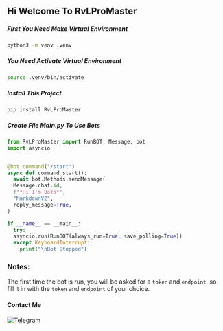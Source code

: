 ## Hi Welcome To RvLProMaster 

##### First You Need Make Virtual Environment
```bash
python3 -m venv .venv
```

##### You Need Activate Virtual Environment
```bash
source .venv/bin/activate
```

##### Install This Project
```bash
pip install RvLProMaster
```

##### Create File Main.py To Use Bots
```python
from RvLProMaster import RunBOT, Message, bot
import asyncio


@bot.command("/start")
async def command_start():
  await bot.Methods.sendMessage(
  Message.chat.id,
  f"*Hi I'm Bots*",
  "MarkdownV2",
  reply_message=True,
)

if __name__ == __main__:
  try:
  asyncio.run(RunBOT(always_run=True, save_polling=True))
  except KeyboardInterrupt:
    print("\nBot Stopped")
```

### Notes:
The first time the bot is run, you will be asked for a `token` and `endpoint`, so fill it in with the `token` and `endpoint` of your choice.


#### Contact Me
<a href="https://t.me/YudhoPatrianto"><img alt="Telegram" src="https://img.shields.io/badge/Telegram-2CA5E0?style=for-the-badge&logo=telegram&logoColor=white" /></a>